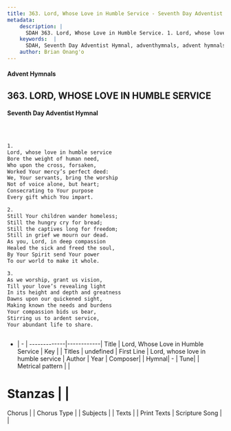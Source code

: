 ```yaml
---
title: 363. Lord, Whose Love in Humble Service - Seventh Day Adventist Hymnal
metadata:
    description: |
      SDAH 363. Lord, Whose Love in Humble Service. 1. Lord, whose love in humble service Bore the weight of human need, Who upon the cross, forsaken, Worked Your mercy’s perfect deed: We, Your servants, bring the worship Not of voice alone, but heart; Consecrating to Your purpose Every gift which You impart.
    keywords:  |
      SDAH, Seventh Day Adventist Hymnal, adventhymnals, advent hymnals, Lord, Whose Love in Humble Service, Lord, whose love in humble service 
    author: Brian Onang'o
---
```


#### Advent Hymnals
## 363. LORD, WHOSE LOVE IN HUMBLE SERVICE
#### Seventh Day Adventist Hymnal

```txt



1.
Lord, whose love in humble service
Bore the weight of human need,
Who upon the cross, forsaken,
Worked Your mercy’s perfect deed:
We, Your servants, bring the worship
Not of voice alone, but heart;
Consecrating to Your purpose
Every gift which You impart.

2.
Still Your children wander homeless;
Still the hungry cry for bread;
Still the captives long for freedom;
Still in grief we mourn our dead.
As you, Lord, in deep compassion
Healed the sick and freed the soul,
By Your Spirit send Your power
To our world to make it whole.

3.
As we worship, grant us vision,
Till your love’s revealing light
In its height and depth and greatness
Dawns upon our quickened sight,
Making known the needs and burdens
Your compassion bids us bear,
Stirring us to ardent service,
Your abundant life to share.



```

- |   -  |
-------------|------------|
Title | Lord, Whose Love in Humble Service |
Key |  |
Titles | undefined |
First Line | Lord, whose love in humble service |
Author | 
Year | 
Composer|  |
Hymnal|  - |
Tune|  |
Metrical pattern | |
# Stanzas |  |
Chorus |  |
Chorus Type |  |
Subjects |  |
Texts |  |
Print Texts | 
Scripture Song |  |
  
